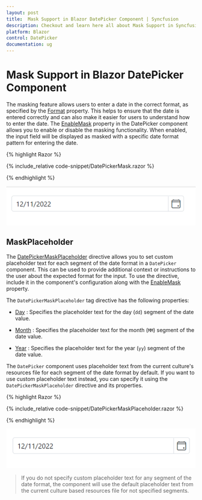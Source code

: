 ```yaml
---
layout: post
title:  Mask Support in Blazor DatePicker Component | Syncfusion
description: Checkout and learn here all about Mask Support in Syncfusion Blazor DatePicker component and much more.
platform: Blazor
control: DatePicker
documentation: ug
---
```


# Mask Support in Blazor DatePicker Component

The masking feature allows users to enter a date in the correct format, as specified by the [Format](https://help.syncfusion.com/cr/blazor/Syncfusion.Blazor.Calendars.SfDatePicker-1.html#Syncfusion_Blazor_Calendars_SfDatePicker_1_Format) property. This helps to ensure that the date is entered correctly and can also make it easier for users to understand how to enter the date. The [EnableMask](https://help.syncfusion.com/cr/blazor/Syncfusion.Blazor.Calendars.SfDatePicker-1.html#Syncfusion_Blazor_Calendars_SfDatePicker_1_EnableMask) property in the DatePicker component allows you to enable or disable the masking functionality. When enabled, the input field will be displayed as masked with a specific date format pattern for entering the date.

{% highlight Razor %}

{% include_relative code-snippet/DatePickerMask.razor %}

{% endhighlight %}



![Blazor DatePicker with EnableMask](./images/DatePickerMask.gif)
<!-- {% previewsample "https://blazorplayground.syncfusion.com/embed/VDLADlXhzhubfsnh?appbar=false&editor=false&result=true&errorlist=false&theme=bootstrap5" %} -->

## MaskPlaceholder

The [DatePickerMaskPlaceholder](https://help.syncfusion.com/cr/blazor/Syncfusion.Blazor.Calendars.DatePickerMaskPlaceholder.html) directive allows you to set custom placeholder text for each segment of the date format in a `DatePicker` component. This can be used to provide additional context or instructions to the user about the expected format for the input. To use the directive, include it in the component's configuration along with the [EnableMask](https://help.syncfusion.com/cr/blazor/Syncfusion.Blazor.Calendars.SfDatePicker-1.html#Syncfusion_Blazor_Calendars_SfDatePicker_1_EnableMask) property.

The `DatePickerMaskPlaceholder` tag directive has the following properties:

* [Day](https://help.syncfusion.com/cr/blazor/Syncfusion.Blazor.Calendars.MaskPlaceholder.html#Syncfusion_Blazor_Calendars_MaskPlaceholder_Day) : Specifies the placeholder text for the day (`dd`) segment of the date value.

* [Month](https://help.syncfusion.com/cr/blazor/Syncfusion.Blazor.Calendars.MaskPlaceholder.html#Syncfusion_Blazor_Calendars_MaskPlaceholder_Month) : Specifies the placeholder text for the month (`MM`) segment of the date value.

* [Year](https://help.syncfusion.com/cr/blazor/Syncfusion.Blazor.Calendars.MaskPlaceholder.html#Syncfusion_Blazor_Calendars_MaskPlaceholder_Year) : Specifies the placeholder text for the year (`yy`) segment of the date value.

The `DatePicker` component uses placeholder text from the current culture's resources file for each segment of the date format by default. If you want to use custom placeholder text instead, you can specify it using the `DatePickerMaskPlaceholder` directive and its properties. 

{% highlight Razor %}

{% include_relative code-snippet/DatePickerMaskPlaceholder.razor %}

{% endhighlight %}

![Blazor DatePicker Mask Support with MaskPlaceholder](./images/DatePickerMaskPlaceholder.gif)

> If you do not specify custom placeholder text for any segment of the date format, the component will use the default placeholder text from the current culture based resources file for not specified segments.
